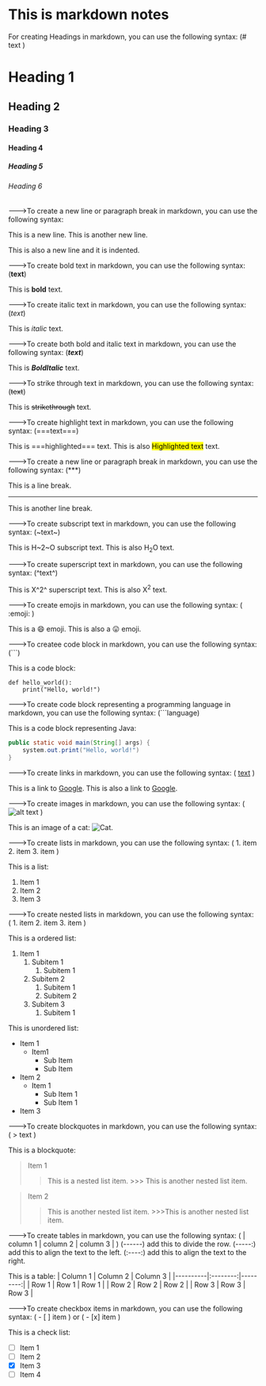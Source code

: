 # This is markdown notes

For creating Headings in markdown, you can use the following syntax: (# text )
# Heading 1
## Heading 2
### Heading 3
#### Heading 4
##### Heading 5
###### Heading 6

--->To create a new line or paragraph break in markdown, you can use the following syntax:

This is a new line.
This is another new line.

This is also a new line and it is indented.

--->To create bold text in markdown, you can use the following syntax: (**text**)

This is **bold** text.

--->To create italic text in markdown, you can use the following syntax: (*text*)

This is *italic* text.

--->To  create both bold and italic text in markdown, you can use the following syntax: (***text***)

This is ***BoldItalic*** text.

--->To strike through text in markdown, you can use the following syntax: (~~text~~)

This is ~~strikethrough~~ text.

--->To create highlight text in markdown, you can use the following syntax: (===text===)

This is ===highlighted=== text.
This is also <mark>Highlighted text</mark> text.

--->To create a new line or paragraph break in markdown, you can use the following syntax: (***)

This is a line break.
***
This is another line break.

--->To create subscript text in markdown, you can use the following syntax: (~text~)

This is H~2~O subscript text.
This is also H<sub>2</sub>O text.

--->To create superscript text in markdown, you can use the following syntax: (^text^)

This is X^2^ superscript text.
This is also X<sup>2</sup> text.

--->To create emojis in markdown, you can use the following syntax: ( :emoji: )

This is a :smile: emoji.
This is also a 😛 emoji.

--->To createe code block in markdown, you can use the following syntax: (```)

This is a code block:

```
def hello_world():
    print("Hello, world!")
```

--->To create code block representing a programming language in markdown, you can use the following syntax: (```language)

This is a code block representing Java:

```java
public static void main(String[] args) {
    system.out.print("Hello, world!")
}
```

--->To create links in markdown, you can use the following syntax: ( [text](url) )

This is a link to [Google](https://www.google.com).
This is also a link to <a href="https://www.google.com">Google</a>.

--->To create images in markdown, you can use the following syntax: ( ![alt text](url) )

This is an image of a cat: ![Cat](https://e0.pxfuel.com/wallpapers/655/168/desktop-wallpaper-labrador-retriever-dog-labrador-dog.jpg).

--->To create lists in markdown, you can use the following syntax: ( 1. item 2. item 3. item )

This is a list:
1. Item 1
2. Item 2
3. Item 3

--->To create nested lists in markdown, you can use the following syntax: ( 1. item 2. item 3. item )

This is a ordered list:
1. Item 1
   1. Subitem 1
       1. Subitem 1
   2. Subitem 2
      1. Subitem 1
      2. Subitem 2
   3. Subitem 3
      1. Subitem 1 

This is unordered list:
 
 + Item 1
    * Item1
      * Sub Item
      * Sub Item
 + Item 2
    * Item 1 
        * Sub Item 1
        * Sub Item 1
 + Item 3


--->To create blockquotes in markdown, you can use the following syntax: ( > text )

This is a blockquote:
> Item 1
   >> This is a nested list item.
        >>> This is another nested list item.

> Item 2
   >> This is another nested list item.
        >>>This is another nested list item.

--->To create tables in markdown, you can use the following syntax: ( | column 1 | column 2 | column 3 | )
(------) add this to divide the row.
(-----:) add this to align the text to the left.
(:----:) add this to align the text to the right.

This is a table:
| Column 1 | Column 2 | Column 3 |
|----------|:--------:|---------:|
| Row 1    | Row 1    | Row 1    |
| Row 2    | Row 2    | Row 2    |
| Row 3    | Row 3    | Row 3    |

--->To create checkbox items in markdown, you can use the following syntax: ( - [ ] item ) or ( - [x] item )

This is a check list:
- [ ] Item 1
- [ ] Item 2
- [x] Item 3
- [ ] Item 4
